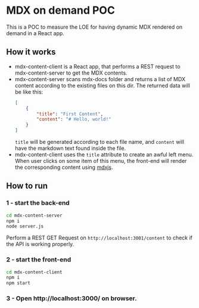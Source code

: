 # MDX on demand POC

This is a POC to measure the LOE for having dynamic MDX rendered on demand in a React app.

## How it works
- mdx-content-client is a React app, that performs a REST request to mdx-content-server to get the MDX contents.
- mdx-content-server scans mdx-docs folder and returns a list of MDX content according to the existing files on this dir. The returned data will be like this:
    ```json
    [
        {
            "title": "First Content",
            "content": "# Hello, world!"
        }
    ]
    ```
    `title` will be generated according to each file name, and `content` will have the markdown text found inside the file.
- mdx-content-client uses the `title` attribute to create an awful left menu. When user clicks on some item of this menu, the front-end will render the corresponding content using [mdxjs](https://mdxjs.com/guides/mdx-on-demand/).


## How to run
### 1 - start the back-end
```bash
cd mdx-content-server
npm i
node server.js
```

Perform a REST GET Request on `http://localhost:3001/content` to check if the API is working properly.

### 2 - start the front-end
```bash
cd mdx-content-client
npm i
npm start
```

### 3 - Open http://localhost:3000/ on browser.
